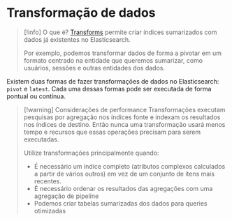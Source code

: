 # Transformação de dados

> [!info] O que é?
> [Transforms](https://www.elastic.co/guide/en/elasticsearch/reference/current/transforms.html) permite criar índices sumarizados com dados já existentes no Elasticsearch.
> 
> Por exemplo, podemos transformar dados de forma a pivotar em um formato centrado na entidade que queremos sumarizar, como usuários, sessões e outras entidades dos dados.

Existem duas formas de fazer transformações de dados no Elasticsearch: `pivot` e `latest`. Cada uma dessas formas pode ser executada de forma pontual ou contínua.

> [!warning] Considerações de performance
> Transformações executam pesquisas por agregação nos índices fonte e indexam os resultados nos índices de destino. Então nunca uma transformação usará menos tempo e recursos que essas operações precisam para serem executadas.
> 
> Utilize transformações principalmente quando:
> - É necessário um índice completo (atributos complexos calculados a partir de vários outros) em vez de um conjunto de itens mais recentes.
> - É necessário ordenar os resultados das agregações com uma agregação de pipeline
> - Podemos criar tabelas sumarizadas dos dados para queries otimizadas